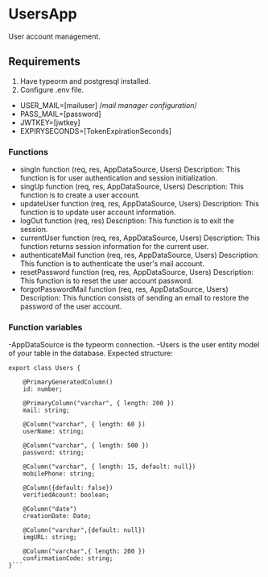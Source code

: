 # UsersApp
User account management.

## Requirements
1. Have typeorm and postgresql installed.
2. Configure .env file.
  - USER_MAIL=[mailuser] /*mail manager configuration*/
  - PASS_MAIL=[password]
  - JWTKEY=[jwtkey]
  - EXPIRYSECONDS=[TokenExpirationSeconds]

### Functions
- singIn function (req, res, AppDataSource, Users)
Description: This function is for user authentication and session initialization.
- singUp function (req, res, AppDataSource, Users)
Description: This function is to create a user account.
- updateUser function (req, res, AppDataSource, Users)
Description: This function is to update user account information.
- logOut function (req, res)
Description: This function is to exit the session.
- currentUser function (req, res, AppDataSource, Users)
Description: This function returns session information for the current user.
- authenticateMail function (req, res, AppDataSource, Users)
Description: This function is to authenticate the user's mail account.
- resetPassword function (req, res, AppDataSource, Users)
Description: This function is to reset the user account password.
- forgotPasswordMail function (req, res, AppDataSource, Users)
Description: This function consists of sending an email to restore the password of the user account.

### Function variables
-AppDataSource is the typeorm connection.
-Users is the user entity model of your table in the database.
Expected structure:
```@Entity()
export class Users {

    @PrimaryGeneratedColumn()
    id: number;

    @PrimaryColumn("varchar", { length: 200 })
    mail: string;

    @Column("varchar", { length: 60 })
    userName: string;    

    @Column("varchar", { length: 500 })
    password: string;

    @Column("varchar", { length: 15, default: null})
    mobilePhone: string;

    @Column({default: false})
    verifiedAcount: boolean;

    @Column("date")
    creationDate: Date;

    @Column("varchar",{default: null})
    imgURL: string;

    @Column("varchar",{ length: 200 })
    confirmationCode: string; 
}```
